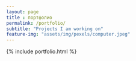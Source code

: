 ```yaml
--- 
layout: page
title : портфолио
permalink: /portfolio/
subtitle: "Projects I am working on" 
feature-img: "assets/img/pexels/computer.jpeg"
---
```


{% include portfolio.html %}
